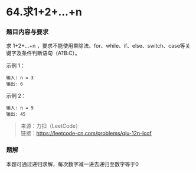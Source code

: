 # 64.求1+2+...+n

### 题目内容与要求

求 1+2+...+n ，要求不能使用乘除法、for、while、if、else、switch、case等关键字及条件判断语句（A?B:C）。

示例 1：
```
输入: n = 3
输出: 6
```

示例 2：
```
输入: n = 9
输出: 45
```

> 来源：力扣（LeetCode）\
链接：https://leetcode-cn.com/problems/qiu-12n-lcof

### 题解

本题可通过递归求解，每次数字减一进去递归至数字等于0
